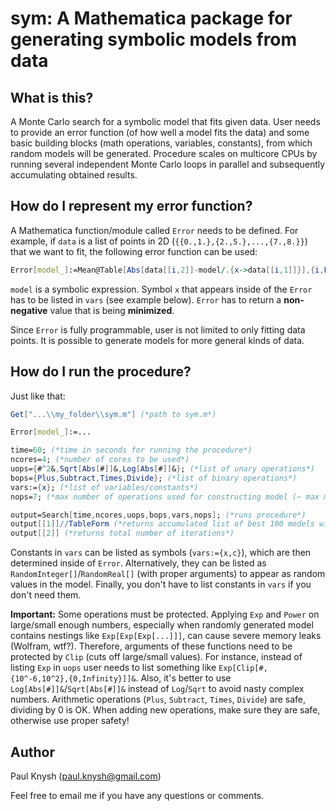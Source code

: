 # sym: A Mathematica package for generating symbolic models from data

## What is this?

A Monte Carlo search for a symbolic model that fits given data. User needs to provide an error function (of how well a model fits the data) and some basic building blocks (math operations, variables, constants), from which random models will be generated. Procedure scales on multicore CPUs by running several independent Monte Carlo loops in parallel and subsequently accumulating obtained results.

## How do I represent my error function?

A Mathematica function/module called `Error` needs to be defined. For example, if `data` is a list of points in 2D (`{{0.,1.},{2.,5.},...,{7.,8.}}`) that we want to fit, the following error function can be used:
```mathematica
Error[model_]:=Mean@Table[Abs[data[[i,2]]-model/.{x->data[[i,1]]}],{i,Length[data]}]
```
`model` is a symbolic expression. Symbol `x` that appears inside of the `Error` has to be listed in `vars` (see example below). `Error` has to return a **non-negative** value that is being **minimized**.

Since `Error` is fully programmable, user is not limited to only fitting data points. It is possible to generate models for more general kinds of data.

## How do I run the procedure?

Just like that:
```mathematica
Get["...\\my_folder\\sym.m"] (*path to sym.m*)

Error[model_]:=...

time=60; (*time in seconds for running the procedure*)
ncores=4; (*number of cores to be used*)
uops={#^2&,Sqrt[Abs[#]]&,Log[Abs[#]]&}; (*list of unary operations*)
bops={Plus,Subtract,Times,Divide}; (*list of binary operations*)
vars:={x}; (*list of variables/constants*)
nops=7; (*max number of operations used for constructing model (~ max model size)*)

output=Search[time,ncores,uops,bops,vars,nops]; (*runs procedure*)
output[[1]]//TableForm (*returns accumulated list of best 100 models with corresponding error values*)
output[[2]] (*returns total number of iterations*)
```
Constants in `vars` can be listed as symbols (`vars:={x,c}`), which are then determined inside of `Error`. Alternatively, they can be listed as `RandomInteger[]`/`RandomReal[]` (with proper arguments) to appear as random values in the model. Finally, you don't have to list constants in `vars` if you don't need them.

**Important:** Some operations must be protected. Applying `Exp` and `Power` on large/small enough numbers, especially when randomly generated model contains nestings like `Exp[Exp[Exp[...]]]`, can cause severe memory leaks (Wolfram, wtf?). Therefore, arguments of these functions need to be protected by `Clip` (cuts off large/small values). For instance, instead of listing `Exp` in `uops` user needs to list something like `Exp[Clip[#,{10^-6,10^2},{0,Infinity}]]&`. Also, it's better to use `Log[Abs[#]]&`/`Sqrt[Abs[#]]&` instead of `Log`/`Sqrt` to avoid nasty complex numbers. Arithmetic operations (`Plus`, `Subtract`, `Times`, `Divide`) are safe, dividing by 0 is OK. When adding new operations, make sure they are safe, otherwise use proper safety!

## Author

Paul Knysh (paul.knysh@gmail.com)

Feel free to email me if you have any questions or comments.
